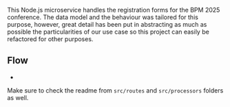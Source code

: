 This Node.js microservice handles the registration forms
for the BPM 2025 conference. The data model and the behaviour was tailored
for this purpose, however, great detail has been put in abstracting as much as possible
the particularities of our use case so this project can easily
be refactored for other purposes.

## Flow

* 


Make sure to check the readme from `src/routes` and `src/processors` folders as well.
